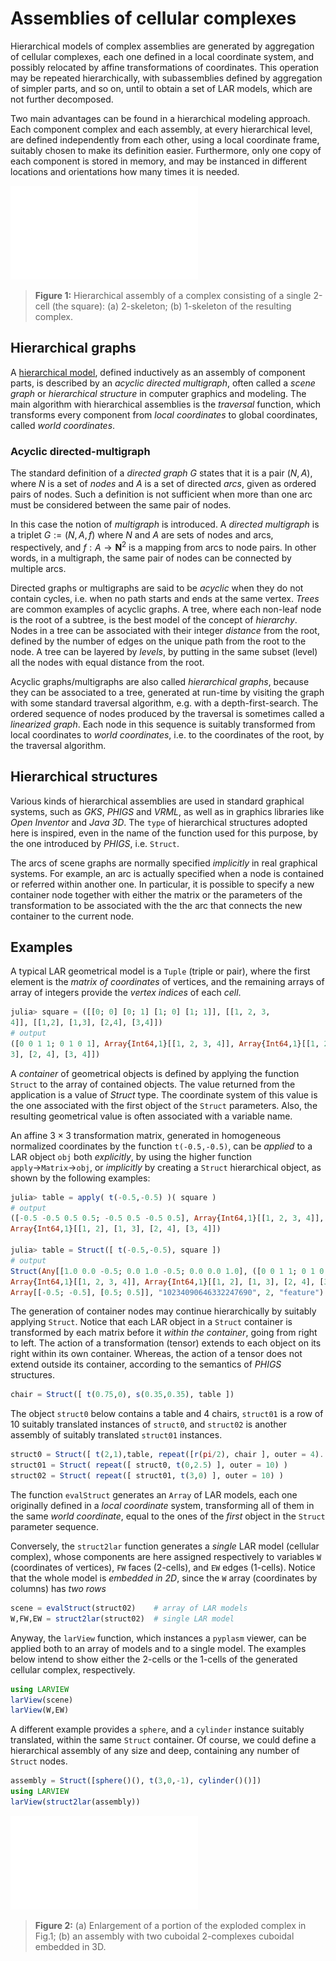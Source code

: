 # Assemblies of cellular complexes


Hierarchical models of complex assemblies are generated by aggregation of cellular complexes, each one defined in a local coordinate system, and possibly
relocated by affine transformations of coordinates.  This operation may be repeated
hierarchically, with subassemblies defined by aggregation of simpler parts, and so
on, until to obtain a set of LAR models, which are not further decomposed.

Two main advantages can be found in a hierarchical modeling approach. Each component complex  and each assembly, at every hierarchical level, are defined independently from each other, using a local coordinate frame, suitably chosen to make its definition easier.
Furthermore, only one copy of each component is stored in memory, and may be instanced
in different locations and orientations how many times it is needed.

![](./images/struct-ab.pdf)
> **Figure 1:** Hierarchical assembly of a complex consisting of a single 2-cell (the square): (a) 2-skeleton; (b) 1-skeleton of the resulting complex.

## Hierarchical graphs

A [hierarchical model](#structure), defined inductively as an assembly of component parts,
is described by an *acyclic directed multigraph*, often called a *scene graph* or
*hierarchical structure* in computer graphics and modeling.  The main algorithm with
hierarchical assemblies is the *traversal* function, which transforms every component from
*local coordinates* to global coordinates, called *world coordinates*.

### Acyclic directed-multigraph

The standard definition of a *directed graph* $G$ states that it is a pair $(N,A)$, where
$N$ is a set of *nodes* and $A$ is a set of directed *arcs*, given as ordered pairs of
nodes.  Such a definition is not sufficient when more than one arc must be considered
between the same pair of nodes.

In this case the notion of *multigraph* is introduced.  A *directed multigraph* is a
triplet $G := (N,A,f)$ where $N$ and $A$ are sets of nodes and arcs, respectively, and $f:
A \to \mathbf{N}^{2}$ is a mapping from arcs to node pairs.  In other words, in a
multigraph, the same pair of nodes can be connected by multiple arcs.

Directed graphs or multigraphs are said to be *acyclic* when they do not contain cycles,
i.e. when no path starts and ends at the same vertex.  *Trees* are common examples of
acyclic graphs. A tree, where each non-leaf node is the root of a subtree, is the best
model of the concept of *hierarchy*. Nodes in a tree can be associated with their integer
*distance* from the root, defined by the number of edges on the unique path from the root
to the node.  A tree can be layered by *levels*, by putting in the same subset (level) all
the nodes with equal distance from the root.  

Acyclic graphs/multigraphs are also called *hierarchical graphs*, because they can be
associated to a tree, generated at run-time by visiting the graph with some standard
traversal algorithm, e.g. with a depth-first-search.  The ordered sequence of nodes
produced by the traversal is sometimes called a *linearized graph*.  Each node in this
sequence is suitably transformed from local coordinates to *world coordinates*, i.e. to
the coordinates of the root, by the traversal algorithm.


##  Hierarchical structures

Various kinds of hierarchical assemblies are used in standard graphical systems, such as
*GKS*, *PHIGS* and *VRML*, as well as in graphics libraries like *Open Inventor* and *Java
3D*.  The `type` of hierarchical structures adopted here is inspired, even in the name of
the function used for this purpose, by the one introduced by *PHIGS*, i.e. `Struct`.

The arcs of scene graphs are normally specified *implicitly* in real graphical systems.
For example, an arc is actually specified when a node is contained or referred within
another one. In particular, it is possible to specify a new container node together with
either the matrix or the parameters of the transformation to be associated with the the
arc that connects the new container to the current node.


##  Examples

A typical LAR geometrical model is a `Tuple` (triple or pair), where the first element is the *matrix of coordinates* of vertices, and the remaining arrays of array of integers provide the *vertex indices* of each *cell*. 

```julia  
julia> square = ([[0; 0] [0; 1] [1; 0] [1; 1]], [[1, 2, 3,
4]], [[1,2], [1,3], [2,4], [3,4]])
# output
([0 0 1 1; 0 1 0 1], Array{Int64,1}[[1, 2, 3, 4]], Array{Int64,1}[[1, 2], [1,
3], [2, 4], [3, 4]]) 
```
A *container* of geometrical objects is defined by applying the function `Struct` to
the array of contained objects.  The value returned from the application is a value of 
*Struct* type.  The coordinate system of this value is the one associated with the first object of the `Struct` parameters.  Also,
the resulting geometrical value is often associated with a variable name.

An affine $3\times 3$ transformation matrix, generated in homogeneous normalized coordinates by the function `t(-0.5,-0.5)`, can be *applied* to a LAR object `obj` both *explicitly*, by using the higher function `apply`$\to$`Matrix`$\to$`obj`, or *implicitly* by creating a `Struct` hierarchical object, as shown by the following examples:

```julia  
julia> table = apply( t(-0.5,-0.5) )( square )
# output
([-0.5 -0.5 0.5 0.5; -0.5 0.5 -0.5 0.5], Array{Int64,1}[[1, 2, 3, 4]],
Array{Int64,1}[[1, 2], [1, 3], [2, 4], [3, 4]])

julia> table = Struct([ t(-0.5,-0.5), square ])
# output
Struct(Any[[1.0 0.0 -0.5; 0.0 1.0 -0.5; 0.0 0.0 1.0], ([0 0 1 1; 0 1 0 1],
Array{Int64,1}[[1, 2, 3, 4]], Array{Int64,1}[[1, 2], [1, 3], [2, 4], [3, 4]])],
Array[[-0.5; -0.5], [0.5; 0.5]], "10234090646332247690", 2, "feature") 
```
The generation of container nodes may continue hierarchically by suitably applying `Struct`. Notice that each LAR object in a `Struct` container is transformed by each matrix before it *within the container*, going from right to left. The action of a transformation (tensor) extends to each object on its right within its own container. Whereas,  the action of a tensor does not extend outside its container, according to the semantics of *PHIGS* structures.

```julia 
chair = Struct([ t(0.75,0), s(0.35,0.35), table ])
```
The object `struct0` below contains a table and 4 chairs, `struct01` is a row of 10 suitably translated instances of `struct0`, and `struct02` is another assembly of suitably translated `struct01` instances. 

```julia 
struct0 = Struct([ t(2,1),table, repeat([r(pi/2), chair ], outer = 4)... ])
struct01 = Struct( repeat([ struct0, t(0,2.5) ], outer = 10) )
struct02 = Struct( repeat([ struct01, t(3,0) ], outer = 10) )
```

The function `evalStruct` generates an `Array` of LAR models, each one originally defined  in a *local coordinate* system, transforming all of them in the same *world coordinate*, equal to the ones of the *first* object in the `Struct` parameter sequence.

Conversely, the `struct2lar` function generates a *single* LAR model (cellular complex), whose components are here assigned respectively to variables `W` (coordinates of vertices), `FW` faces (2-cells), and `EW` edges (1-cells). Notice that the whole model is *embedded in 2D*, since the `W` array (coordinates by columns) has *two rows*

```julia 
scene = evalStruct(struct02)	# array of LAR models
W,FW,EW = struct2lar(struct02)	# single LAR model
```
Anyway, the `larView` function, which instances a `pyplasm` viewer, can be applied both to an array of models and to a single model. The examples below intend to show either the 2-cells or the 1-cells of the generated cellular complex, respectively.

```julia
using LARVIEW
larView(scene)
larView(W,EW)
```

A different example provides a `sphere`, and a `cylinder` instance suitably translated, within the same `Struct` container. Of course, we could define a hierarchical assembly of any size and deep, containing any number of `Struct` nodes.

```julia
assembly = Struct([sphere()(), t(3,0,-1), cylinder()()])
using LARVIEW
larView(struct2lar(assembly))
```

![](./images/struct-cd.pdf)
> **Figure 2:** (a) Enlargement of a portion of the exploded complex in Fig.1; (b) an assembly with two cuboidal 2-complexes cuboidal embedded in 3D.

